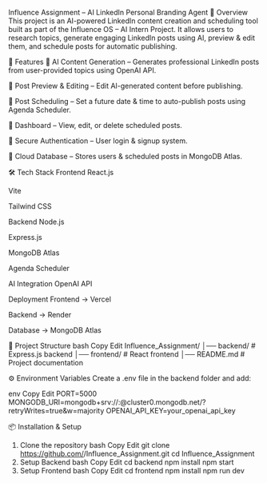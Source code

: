 Influence Assignment – AI LinkedIn Personal Branding Agent
📌 Overview
This project is an AI-powered LinkedIn content creation and scheduling tool built as part of the Influence OS – AI Intern Project.
It allows users to research topics, generate engaging LinkedIn posts using AI, preview & edit them, and schedule posts for automatic publishing.

🎯 Features
🔹 AI Content Generation – Generates professional LinkedIn posts from user-provided topics using OpenAI API.

🔹 Post Preview & Editing – Edit AI-generated content before publishing.

🔹 Post Scheduling – Set a future date & time to auto-publish posts using Agenda Scheduler.

🔹 Dashboard – View, edit, or delete scheduled posts.

🔹 Secure Authentication – User login & signup system.

🔹 Cloud Database – Stores users & scheduled posts in MongoDB Atlas.

🛠 Tech Stack
Frontend
React.js

Vite

Tailwind CSS

Backend
Node.js

Express.js

MongoDB Atlas

Agenda Scheduler

AI Integration
OpenAI API

Deployment
Frontend → Vercel

Backend → Render

Database → MongoDB Atlas

📂 Project Structure
bash
Copy
Edit
Influence_Assignment/
│── backend/          # Express.js backend
│── frontend/         # React frontend
│── README.md         # Project documentation

⚙️ Environment Variables
Create a .env file in the backend folder and add:

env
Copy
Edit
PORT=5000
MONGODB_URI=mongodb+srv://<username>:<password>@cluster0.mongodb.net/?retryWrites=true&w=majority
OPENAI_API_KEY=your_openai_api_key

📦 Installation & Setup
1. Clone the repository
bash
Copy
Edit
git clone https://github.com/<your-username>/Influence_Assignment.git
cd Influence_Assignment
2. Setup Backend
bash
Copy
Edit
cd backend
npm install
npm start
3. Setup Frontend
bash
Copy
Edit
cd frontend
npm install
npm run dev

